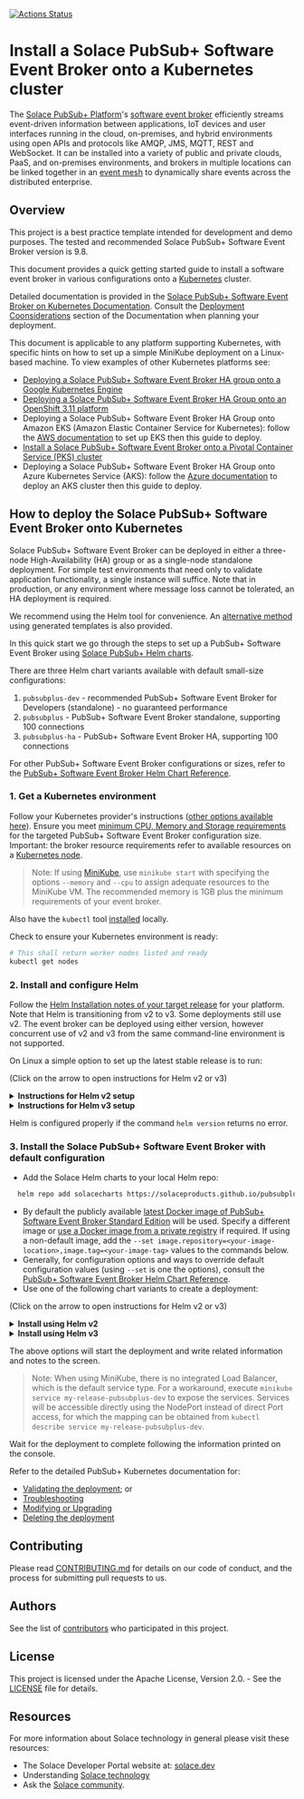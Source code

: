 [![Actions Status](https://github.com/SolaceProducts/pubsubplus-kubernetes-quickstart/workflows/build/badge.svg?branch=master)](https://github.com/SolaceProducts/pubsubplus-kubernetes-quickstart/actions?query=workflow%3Abuild+branch%3Amaster)

# Install a Solace PubSub+ Software Event Broker onto a Kubernetes cluster

The [Solace PubSub+ Platform](https://solace.com/products/platform/)'s [software event broker](https://solace.com/products/event-broker/software/) efficiently streams event-driven information between applications, IoT devices and user interfaces running in the cloud, on-premises, and hybrid environments using open APIs and protocols like AMQP, JMS, MQTT, REST and WebSocket. It can be installed into a variety of public and private clouds, PaaS, and on-premises environments, and brokers in multiple locations can be linked together in an [event mesh](https://solace.com/what-is-an-event-mesh/) to dynamically share events across the distributed enterprise.

## Overview

This project is a best practice template intended for development and demo purposes. The tested and recommended Solace PubSub+ Software Event Broker version is 9.8.

This document provides a quick getting started guide to install a software event broker in various configurations onto a [Kubernetes](https://kubernetes.io/docs/home/) cluster.

Detailed documentation is provided in the [Solace PubSub+ Software Event Broker on Kubernetes Documentation](docs/PubSubPlusK8SDeployment.md). Consult the [Deployment Coonsiderations](https://github.com/SolaceProducts/pubsubplus-kubernetes-quickstart/blob/master/docs/PubSubPlusK8SDeployment.md#pubsub-event-broker-deployment-considerations) section of the Documentation when planning your deployment.

This document is applicable to any platform supporting Kubernetes, with specific hints on how to set up a simple MiniKube deployment on a Linux-based machine. To view examples of other Kubernetes platforms see:

- [Deploying a Solace PubSub+ Software Event Broker HA group onto a Google Kubernetes Engine](//github.com/SolaceProducts/solace-gke-quickstart )
- [Deploying a Solace PubSub+ Software Event Broker HA Group onto an OpenShift 3.11 platform](//github.com/SolaceProducts/solace-openshift-quickstart )
- Deploying a Solace PubSub+ Software Event Broker HA Group onto Amazon EKS (Amazon Elastic Container Service for Kubernetes): follow the [AWS documentation](//docs.aws.amazon.com/eks/latest/userguide/getting-started.html ) to set up EKS then this guide to deploy.
- [Install a Solace PubSub+ Software Event Broker onto a Pivotal Container Service (PKS) cluster](//github.com/SolaceProducts/solace-pks )
- Deploying a Solace PubSub+ Software Event Broker HA Group onto Azure Kubernetes Service (AKS): follow the [Azure documentation](//docs.microsoft.com/en-us/azure/aks/ ) to deploy an AKS cluster then this guide to deploy.

## How to deploy the Solace PubSub+ Software Event Broker onto Kubernetes

Solace PubSub+ Software Event Broker can be deployed in either a three-node High-Availability (HA) group or as a single-node standalone deployment. For simple test environments that need only to validate application functionality, a single instance will suffice. Note that in production, or any environment where message loss cannot be tolerated, an HA deployment is required.

We recommend using the Helm tool for convenience. An [alternative method](/docs/PubSubPlusK8SDeployment.md#alternative-deployment-with-generating-templates-for-the-kubernetes-kubectl-tool) using generated templates is also provided.

In this quick start we go through the steps to set up a PubSub+ Software Event Broker using [Solace PubSub+ Helm charts](//artifacthub.io/packages/search?ts_query_web=solace).

There are three Helm chart variants available with default small-size configurations:
1.	`pubsubplus-dev` - recommended PubSub+ Software Event Broker for Developers (standalone) - no guaranteed performance
2.	`pubsubplus` - PubSub+ Software Event Broker standalone, supporting 100 connections
3.	`pubsubplus-ha` - PubSub+ Software Event Broker HA, supporting 100 connections

For other PubSub+ Software Event Broker configurations or sizes, refer to the [PubSub+ Software Event Broker Helm Chart Reference](/pubsubplus/README.md).

### 1. Get a Kubernetes environment

Follow your Kubernetes provider's instructions ([other options available here](https://kubernetes.io/docs/setup/)). Ensure you meet [minimum CPU, Memory and Storage requirements](docs/PubSubPlusK8SDeployment.md#cpu-and-memory-requirements) for the targeted PubSub+ Software Event Broker configuration size. Important: the broker resource requirements refer to available resources on a [Kubernetes node](https://kubernetes.io/docs/concepts/scheduling-eviction/kube-scheduler/#kube-scheduler).
> Note: If using [MiniKube](https://kubernetes.io/docs/setup/learning-environment/minikube/), use `minikube start` with specifying the options `--memory` and `--cpu` to assign adequate resources to the MiniKube VM. The recommended memory is 1GB plus the minimum requirements of your event broker.

Also have the `kubectl` tool [installed](https://kubernetes.io/docs/tasks/tools/install-kubectl/) locally.

Check to ensure your Kubernetes environment is ready:
```bash
# This shall return worker nodes listed and ready
kubectl get nodes
```

### 2. Install and configure Helm

Follow the [Helm Installation notes of your target release](https://github.com/helm/helm/releases) for your platform.
Note that Helm is transitioning from v2 to v3. Some deployments still use v2. The event broker can be deployed using either version, however concurrent use of v2 and v3 from the same command-line environment is not supported.

On Linux a simple option to set up the latest stable release is to run:

(Click on the arrow to open instructions for Helm v2 or v3)

<details><summary><b>Instructions for Helm v2 setup</b></summary>
<p>

```bash
curl -sSL https://raw.githubusercontent.com/helm/helm/master/scripts/get | bash
```

Deploy Tiller, Helm's in-cluster operator:
```bash
# This enables getting started on most platforms by granting Tiller cluster-admin privileges
kubectl -n kube-system create serviceaccount tiller
kubectl create clusterrolebinding tiller --clusterrole cluster-admin --serviceaccount=kube-system:tiller
helm init --wait --service-account=tiller --upgrade # this may take some time
```
Warning: [more restricted Tiller privileges](/docs/PubSubPlusK8SDeployment.md#install-and-setup-the-helm-package-manager) are recommended in a production environment.
</p>
</details>

<details><summary><b>Instructions for Helm v3 setup</b></summary>
<p>

```bash
curl https://raw.githubusercontent.com/helm/helm/master/scripts/get-helm-3 | bash
```
</p>
</details>


Helm is configured properly if the command `helm version` returns no error.


### 3. Install the Solace PubSub+ Software Event Broker with default configuration

- Add the Solace Helm charts to your local Helm repo:
```bash
  helm repo add solacecharts https://solaceproducts.github.io/pubsubplus-kubernetes-quickstart/helm-charts
```
- By default the publicly available [latest Docker image of PubSub+ Software Event Broker Standard Edition](https://hub.Docker.com/r/solace/solace-pubsub-standard/tags/) will be used. Specify a different image or [use a Docker image from a private registry](/docs/PubSubPlusK8SDeployment.md#using-private-registries) if required. If using a non-default image, add the `--set image.repository=<your-image-location>,image.tag=<your-image-tag>` values to the commands below.
- Generally, for configuration options and ways to override default configuration values (using `--set` is one the options), consult the [PubSub+ Software Event Broker Helm Chart Reference](/pubsubplus/README.md#configuration).
- Use one of the following chart variants to create a deployment: 

(Click on the arrow to open instructions for Helm v2 or v3)

<details><summary><b>Install using Helm v2</b></summary>
<p>

a) Create a Solace PubSub+ Software Event Broker deployment for development purposes using `pubsubplus-dev`. It requires a minimum of 1 CPU and 3.6 GB of memory be available to the event broker pod.
```bash
# Deploy PubSub+ Software Event Broker Standard edition for developers
helm install --name my-release solacecharts/pubsubplus-dev
```

b) Create a Solace PubSub+ standalone deployment, supporting 100 connections scaling using `pubsubplus`. A minimum of 2 CPUs and 3.6 GB of memory must be available to the event broker pod.
```bash
# Deploy PubSub+ Software Event Broker Standard edition, standalone
helm install --name my-release solacecharts/pubsubplus
```

c) Create a Solace PubSub+ HA deployment, supporting 100 connections scaling using `pubsubplus-ha`. The minimum resource requirements are 2 CPU and 3.6 GB of memory available to each of the three event broker pods.
```bash
# Deploy PubSub+ Software Event Broker Standard edition, HA
helm install --name my-release solacecharts/pubsubplus-ha
```
</p>
</details>

<details><summary><b>Install using Helm v3</b></summary>
<p>

a) Create a Solace PubSub+ Software Event Broker deployment for development purposes using `pubsubplus-dev`. It requires a minimum of 1 CPU and 2 GB of memory available to the event broker pod.
```bash
# Deploy PubSub+ Software Event Broker Standard edition for developers
helm install my-release solacecharts/pubsubplus-dev
```

b) Create a Solace PubSub+ standalone deployment, supporting 100 connections scaling using `pubsubplus`. A minimum of 2 CPUs and 4 GB of memory must be available to the event broker pod.
```bash
# Deploy PubSub+ Software Event Broker Standard edition, standalone
helm install my-release solacecharts/pubsubplus
```

c) Create a Solace PubSub+ HA deployment, supporting 100 connections scaling using `pubsubplus-ha`. The minimum resource requirements are 2 CPU and 4 GB of memory available to each of the three event broker pods.
```bash
# Deploy PubSub+ Software Event Broker Standard edition, HA
helm install my-release solacecharts/pubsubplus-ha
```
</p>
</details>

The above options will start the deployment and write related information and notes to the screen.

> Note: When using MiniKube, there is no integrated Load Balancer, which is the default service type. For a workaround, execute `minikube service my-release-pubsubplus-dev` to expose the services. Services will be accessible directly using the NodePort instead of direct Port access, for which the mapping can be obtained from `kubectl describe service my-release-pubsubplus-dev`.

Wait for the deployment to complete following the information printed on the console.

Refer to the detailed PubSub+ Kubernetes documentation for:
* [Validating the deployment](//github.com/SolaceProducts/pubsubplus-kubernetes-quickstart/blob/master/docs/PubSubPlusK8SDeployment.md#validating-the-deployment); or
* [Troubleshooting](//github.com/SolaceProducts/pubsubplus-kubernetes-quickstart/blob/master/docs/PubSubPlusK8SDeployment.md#troubleshooting)
* [Modifying or Upgrading](//github.com/SolaceProducts/pubsubplus-kubernetes-quickstart/blob/master/docs/PubSubPlusK8SDeployment.md#modifying-or-upgrading-a-deployment)
* [Deleting the deployment](//github.com/SolaceProducts/pubsubplus-kubernetes-quickstart/blob/master/docs/PubSubPlusK8SDeployment.md#deleting-a-deployment)

## Contributing

Please read [CONTRIBUTING.md](CONTRIBUTING.md) for details on our code of conduct, and the process for submitting pull requests to us.

## Authors

See the list of [contributors](//github.com/SolaceProducts/pubsubplus-kubernetes-quickstart/graphs/contributors) who participated in this project.

## License

This project is licensed under the Apache License, Version 2.0. - See the [LICENSE](LICENSE) file for details.

## Resources

For more information about Solace technology in general please visit these resources:

- The Solace Developer Portal website at: [solace.dev](//solace.dev/)
- Understanding [Solace technology](//solace.com/products/platform/)
- Ask the [Solace community](//dev.solace.com/community/).
